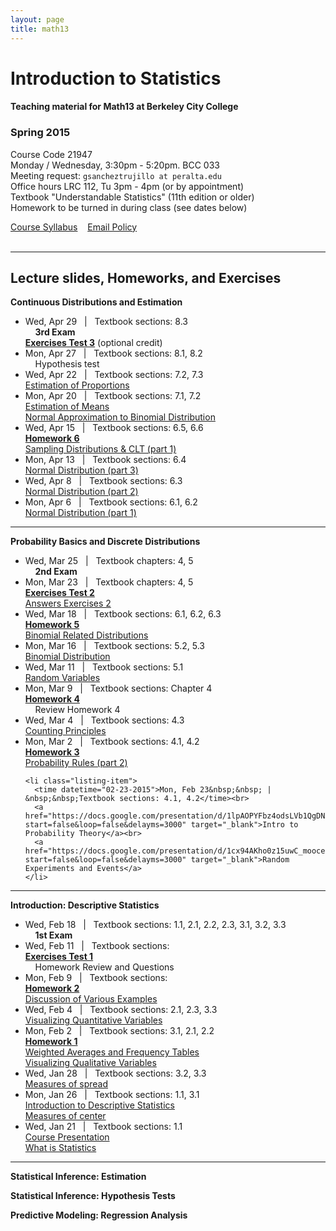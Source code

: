 ```yaml
---
layout: page
title: math13
---
```


# Introduction to Statistics

#### Teaching material for Math13 at Berkeley City College


### Spring 2015

Course Code 21947<br>
Monday / Wednesday, 3:30pm - 5:20pm. BCC 033<br>
Meeting request: ```gsancheztrujillo at peralta.edu```<br>
Office hours LRC 112, Tu 3pm - 4pm (or by appointment)<br>
Textbook "Understandable Statistics" (11th edition or older)<br>
Homework to be turned in during class (see dates below)

<a class="graybutton" href="/teaching/math13/math13_spring2015_syllabus.pdf" target="_blank">Course Syllabus</a>
&nbsp;&nbsp;
<a class="graybutton" href="https://docs.google.com/presentation/d/1SFHjJmGds355fVezfxP1u0L6gI141amS4BOx5HDdJdk/pub?start=false&loop=false&delayms=3000" target="_blank">Email Policy</a>
<br>
<br>


<hr class="margin" />

## Lecture slides, Homeworks, and Exercises

**Continuous Distributions and Estimation**

<ul class="listing">
	<li class="listing-item">
	  <time datetime="04-29-2015">Wed, Apr 29&nbsp;&nbsp; | &nbsp;&nbsp;Textbook sections: 8.3</time><br>
	  &nbsp;&nbsp;&nbsp;&nbsp;<b>3rd Exam</b><br>
	  <b><a href="/teaching/math13/exam3_review_math13.pdf" target="_blank">Exercises Test 3</a></b> (optional credit) <br>
	</li>
	<li class="listing-item">
	  <time datetime="04-27-2015">Mon, Apr 27&nbsp;&nbsp; | &nbsp;&nbsp;Textbook sections: 8.1, 8.2</time><br>
	  &nbsp;&nbsp;&nbsp;&nbsp;Hypothesis test
	</li>
	<li class="listing-item">
	  <time datetime="04-22-2015">Wed, Apr 22&nbsp;&nbsp; | &nbsp;&nbsp;Textbook sections: 7.2, 7.3</time><br>
	  <a href="https://docs.google.com/presentation/d/1QWx8gfr9t0fI4P2bkIXHtCvYxj6H_CXkEO1Tsa4yfIo/pub?start=false&loop=false&delayms=3000" target="_blank">Estimation of Proportions</a>
	</li>
	<li class="listing-item">
	  <time datetime="04-20-2015">Mon, Apr 20&nbsp;&nbsp; | &nbsp;&nbsp;Textbook sections: 7.1, 7.2</time><br>
	  <a href="https://docs.google.com/presentation/d/1mav1fbW42UKDoSZtqVzMh68hPLMj-zMzYzyJN4jp0RQ/pub?start=false&loop=false&delayms=3000" target="_blank">Estimation of Means</a><br>
	  <a href="https://docs.google.com/presentation/d/1T6FmrySOMi_JgrY-3F1dP4AdIkJvnSm3s6ibKNvUSY8/pub?start=false&loop=false&delayms=3000" target="_blank">Normal Approximation to Binomial Distribution</a>
  	</li>
	<li class="listing-item">
	  <time datetime="04-15-2015">Wed, Apr 15&nbsp;&nbsp; | &nbsp;&nbsp;Textbook sections: 6.5, 6.6</time><br>
	  <b><a href="/teaching/math13/homework6_math13.pdf" target="_blank">Homework 6</a></b><br>
	  <a href="https://docs.google.com/presentation/d/1hOJ_QsjbbIYxXFciK2vXLgFG407aZ64ipndUyKljmo8/pub?start=false&loop=false&delayms=3000" target="_blank">Sampling Distributions & CLT (part 1)</a>
	</li>
	<li class="listing-item">
	  <time datetime="04-13-2015">Mon, Apr 13&nbsp;&nbsp; | &nbsp;&nbsp;Textbook sections: 6.4</time><br>
	  <a href="https://docs.google.com/presentation/d/1tN69mjeqAwIHpc_1yLuP1GkZgxFqEh0RK1Ec3MzOv2g/pub?start=false&loop=false&delayms=3000" target="_blank">Normal Distribution (part 3)</a>
	</li>
	<li class="listing-item">
	  <time datetime="04-08-2015">Wed, Apr 8&nbsp;&nbsp; | &nbsp;&nbsp;Textbook sections: 6.3</time><br>
	  <a href="https://docs.google.com/presentation/d/18z03Mnk5tlcSIIO1yqwuPruobBCIO2ogW1Jyin1Z9KY/pub?start=false&loop=false&delayms=3000" target="_blank">Normal Distribution (part 2)</a>
	</li>
	<li class="listing-item">
	  <time datetime="04-06-2015">Mon, Apr 6&nbsp;&nbsp; | &nbsp;&nbsp;Textbook sections: 6.1, 6.2</time><br>
	  <a href="https://docs.google.com/presentation/d/1WPUjZUCeiLE1MhVMCpG8GFc35t2mj3fNRbZaGAPzTdg/pub?start=false&loop=false&delayms=3000" target="_blank">Normal Distribution (part 1)</a>
	</li>
</ul>

<hr/>


**Probability Basics and Discrete Distributions**

<ul class="listing">
	<li class="listing-item">
	  <time datetime="03-25-2015">Wed, Mar 25&nbsp;&nbsp; | &nbsp;&nbsp;Textbook chapters: 4, 5</time><br>
	  &nbsp;&nbsp;&nbsp;&nbsp;<b>2nd Exam</b>
	</li>
	<li class="listing-item">
	  <time datetime="03-23-2015">Mon, Mar 23&nbsp;&nbsp; | &nbsp;&nbsp;Textbook chapters: 4, 5</time><br>
	  <b><a href="/teaching/math13/exercises2.pdf" target="_blank">Exercises Test 2</a></b><br>
	  <a href="/teaching/math13/exercises2_answers.pdf" target="_blank">Answers Exercises 2</a>
	</li>
	<li class="listing-item">
	  <time datetime="03-18-2015">Wed, Mar 18&nbsp;&nbsp; | &nbsp;&nbsp;Textbook sections: 6.1, 6.2, 6.3</time><br>
	  <b><a href="/teaching/math13/homework5_math13.pdf" target="_blank">Homework 5</a></b><br>
	  <a href="https://docs.google.com/presentation/d/1Pqzgn5bU18r5P8OKVFnplQCRXB1IUi6c2_ZdRRDFPmw/pub?start=false&loop=false&delayms=3000" target="_blank">Binomial Related Distributions</a>
	</li>
	<li class="listing-item">
	  <time datetime="03-16-2015">Mon, Mar 16&nbsp;&nbsp; | &nbsp;&nbsp;Textbook sections: 5.2, 5.3</time><br>
	  <a href="https://docs.google.com/presentation/d/1l269oLR23ZkZe2allThPMn2PMj6Q9MVp7j8oL2uiVuI/pub?start=false&loop=false&delayms=3000" target="_blank">Binomial Distribution</a>
	</li>
	<li class="listing-item">
	  <time datetime="03-11-2015">Wed, Mar 11&nbsp;&nbsp; | &nbsp;&nbsp;Textbook sections: 5.1</time><br>
	  <a href="https://docs.google.com/presentation/d/1mXkzTzr80sOfxs45QEFgywjUMw8FSHvAv8KNYO0X9Tc/pub?start=false&loop=false&delayms=3000" target="_blank">Random Variables</a>
	</li>
	<li class="listing-item">
	  <time datetime="03-09-2015">Mon, Mar 9&nbsp;&nbsp; | &nbsp;&nbsp;Textbook sections: Chapter 4</time><br>
	 <b><a href="/teaching/math13/homework4_math13.pdf" target="_blank">Homework 4</a></b><br>
	  &nbsp;&nbsp;&nbsp;&nbsp;Review Homework 4<br>
	</li>
	<li class="listing-item">
	  <time datetime="03-04-2015">Wed, Mar 4&nbsp;&nbsp; | &nbsp;&nbsp;Textbook sections: 4.3</time><br>
	  <a href="https://docs.google.com/presentation/d/1kgZsJFMibB5rRx1sVqJTy6efd6dgrfg1S89dAZ-wPeI/pub?start=false&loop=false&delayms=3000" target="_blank">Counting Principles</a>
	</li>
	<li class="listing-item">
	  <time datetime="03-02-2015">Mon, Mar 2&nbsp;&nbsp; | &nbsp;&nbsp;Textbook sections: 4.1, 4.2</time><br>
	  <b><a href="/teaching/math13/homework3_math13.pdf" target="_blank">Homework 3</a></b><br>
	  <a href="https://docs.google.com/presentation/d/1Xxy6ZoVBN9duY5iy9j-4yXKywDbK4fRWo5wadyPsOjk/pub?start=false&loop=false&delayms=3000" target="_blank">Probability Rules (part 2)</a><br>
	</li>

	<li class="listing-item">
	  <time datetime="02-23-2015">Mon, Feb 23&nbsp;&nbsp; | &nbsp;&nbsp;Textbook sections: 4.1, 4.2</time><br>
	  <a href="https://docs.google.com/presentation/d/1lpAOPYFbz4odsLVb1QgDNjp6qej4AFv4wLYLqLMNHB4/pub?start=false&loop=false&delayms=3000" target="_blank">Intro to Probability Theory</a><br>
	  <a href="https://docs.google.com/presentation/d/1cx94AKho0z15uwC_moocel2dOIp6NdjDyvMHCMVORIw/pub?start=false&loop=false&delayms=3000" target="_blank">Random Experiments and Events</a>
	</li>
</ul>

<hr/>

**Introduction: Descriptive Statistics**

<ul class="listing">
	<li class="listing-item">
	  <time datetime="02-18-2015">Wed, Feb 18&nbsp;&nbsp; | &nbsp;&nbsp;Textbook sections: 1.1, 2.1, 2.2, 2.3, 3.1, 3.2, 3.3</time><br>
	  &nbsp;&nbsp;&nbsp;&nbsp;<b>1st Exam</b>
	</li>
	<li class="listing-item">
	  <time datetime="02-11-2015">Wed, Feb 11&nbsp;&nbsp; | &nbsp;&nbsp;Textbook sections: </time><br>
	  <a href="https://docs.google.com/document/d/1aI0kHQvdlCix1TDn06sN7i0iwrhLe1U3cE9UDnMCizU/pub" target="_blank"><b>Exercises Test 1</b></a><br>
	  &nbsp;&nbsp;&nbsp;&nbsp;Homework Review and Questions
	</li>
	<li class="listing-item">
	  <time datetime="02-09-2015">Mon, Feb 9&nbsp;&nbsp; | &nbsp;&nbsp;Textbook sections: </time><br>
	  <b><a href="/teaching/math13/homework2_math13.pdf" target="_blank">Homework 2</a></b><br>
	  <a href="https://docs.google.com/presentation/d/1ncfKq9Q8HcxuxJ2SiSc78-gf2jvGu6YDmoaKh8EEWCQ/pub?start=false&loop=false&delayms=3000" target="_blank">Discussion of Various Examples</a>
	</li>	
	<li class="listing-item">
	  <time datetime="02-04-2015">Wed, Feb 4&nbsp;&nbsp; | &nbsp;&nbsp;Textbook sections: 2.1, 2.3, 3.3</time><br>
	  <a href="https://docs.google.com/presentation/d/1sML3V9Ikd6k09Cyl8-gm0DkIK1Zhzpk5rVLND8tAM-o/pub?start=false&loop=false&delayms=3000" target="_blank">Visualizing Quantitative Variables</a>
	</li>
	<li class="listing-item">
	  <time datetime="02-02-2015">Mon, Feb 2&nbsp;&nbsp; | &nbsp;&nbsp;Textbook sections: 3.1, 2.1, 2.2</time><br>
	  <b><a href="/teaching/math13/homework1_math13.pdf" target="_blank">Homework 1</a></b><br>
	  <a href="https://docs.google.com/presentation/d/1trAK25ZQjuP3El1nsWxjooFwYxOmvd0ODiKX-W6EVJc/pub?start=false&loop=false&delayms=3000" target="_blank">Weighted Averages and Frequency Tables</a><br>
	  <a href="https://docs.google.com/presentation/d/1Rc0FwkYaWzLL4nzXuplnsArxBDs5TK6qktJ4C3eRxKc/pub?start=false&loop=false&delayms=3000" target="_blank">Visualizing Qualitative Variables</a>
	</li>
	<li class="listing-item">
	  <time datetime="01-28-2015">Wed, Jan 28&nbsp;&nbsp; | &nbsp;&nbsp;Textbook sections: 3.2, 3.3</time><br><a href="https://docs.google.com/presentation/d/1wZa-ugbyaCHA-4rAVLxPONuMd9gJc3Ithxogt8Lv-zY/pub?start=false&loop=false&delayms=3000" target="_blank">Measures of spread</a>
	</li>
	<li class="listing-item">
	  <time datetime="01-26-2015">Mon, Jan 26&nbsp;&nbsp; | &nbsp;&nbsp;Textbook sections: 1.1, 3.1</time><br><a href="https://docs.google.com/presentation/d/14XU_vLIBUh6yWfxhHxJwCl9irGKG3mCIntlZD6pjkVY/pub?start=false&loop=false&delayms=3000" target="_blank">Introduction to Descriptive Statistics</a>
	<br>
	<a href="https://docs.google.com/presentation/d/1QCrikMs63EhU3TALiDXheaMKyAoqEGhz9z6oCxpIi2k/pub?start=false&loop=false&delayms=3000" target="_blank">Measures of center</a>
	</li>
	<li class="listing-item">
	  <time datetime="01-21-2015">Wed, Jan 21&nbsp;&nbsp; | &nbsp;&nbsp;Textbook sections: 1.1</time><br><a href="https://docs.google.com/presentation/d/1UmNMjYYOmEVm8BGyjaoz-e9MBQS8yZOHwT0hJPdN0P4/pub?start=false&loop=false&delayms=3000" target="_blank">Course Presentation</a>
	<br>
	<a href="https://docs.google.com/presentation/d/1Kb4kzobkNyBgoy5cxGs7zQ_6fm8tGpZ_sBvw_ygT_48/pub?start=false&loop=false&delayms=3000" target="_blank">What is Statistics</a>
	</li>
</ul>

<hr/>

**Statistical Inference: Estimation**

**Statistical Inference: Hypothesis Tests**

**Predictive Modeling: Regression Analysis**



